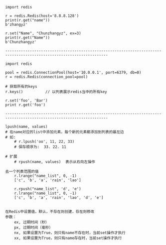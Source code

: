     import redis
        
    r = redis.Redis(host='8.8.8.128')
    print(r.get("name"))
    b'zhangyz'
    
    r.set("Name", "Chunzhangyz", ex=3)
    print(r.get("Name"))        
    b'Chunzhangyz'
    
    --------------------------------------------------------------------------------------------------------------------
    
    import redis
    
    pool = redis.ConnectionPool(host='10.0.0.1', port=6379, db=0)
    r = redis.Redis(connection_pool=pool)
    
    # 获取所有的keys 
    r.keys()          // 以列表展示redis当中的所有key
    
    r.set('foo', 'Bar')
    print r.get('foo')
    
    --------------------------------------------------------------------------------------------------------------------
    
    lpush(name, values)
    # 在name对应的list中添加元素，每个新的元素都添加到列表的最左边
    # 如:
        # r.lpush('oo', 11, 22, 33)
        # 保存顺序为:  33. 22. 11
        
    # 扩展
        # rpush(name, values)  表示从右向左操作
        
    去一个列表范围的值
        r.lrange("name_list", 0, -1)
        ['c', 'b', 'a', 'rain', 'lao']
        
        r.rpush("name_list", 'd', 'e')
        r.lrange("name_list", 0, -1)
        ['c', 'b', 'a', 'rain', 'lao', 'd', 'e']
        
        
    在Redis中设置值，默认，不存在则创建，存在则修改
    参数：
        ex, 过期时间（秒）
        px, 过期时间（毫秒）
        nx, 如果设置为True，则只有name不存在时，当前set操作才执行
        xx, 如果设置为True，则只有name存在时，当前set操作才执行
        
        
        
        
    
    
    
    
    
    
    
    
    
    
    
    
    
    
    
    
    
    
    
    
    
    
    
    
    
    
    